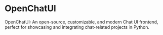 # OpenChatUI
OpenChatUI: An open-source, customizable, and modern Chat UI frontend, perfect for showcasing and integrating chat-related projects in Python.
